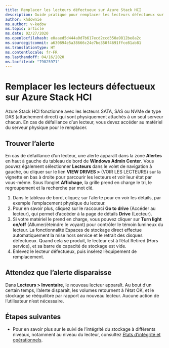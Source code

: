 ```yaml
---
title: Remplacer les lecteurs défectueux sur Azure Stack HCI
description: Guide pratique pour remplacer les lecteurs défectueux sur Azure Stack HCI.
author: khdownie
ms.author: v-kedow
ms.topic: article
ms.date: 02/27/2020
ms.openlocfilehash: e0aaed5d444a0d7b617ecd2ccd350a9812be8a2c
ms.sourcegitcommit: a630894e5a38666c24e7be350f4691ffce81ab81
ms.translationtype: HT
ms.contentlocale: fr-FR
ms.lasthandoff: 04/16/2020
ms.locfileid: "79025971"
---
```

# <a name="replace-failed-drives-on-azure-stack-hci"></a>Remplacer les lecteurs défectueux sur Azure Stack HCI

Azure Stack HCI fonctionne avec les lecteurs SATA, SAS ou NVMe de type DAS (attachement direct) qui sont physiquement attachés à un seul serveur chacun. En cas de défaillance d’un lecteur, vous devez accéder au matériel du serveur physique pour le remplacer.

## <a name="find-the-alert"></a>Trouver l’alerte
En cas de défaillance d’un lecteur, une alerte apparaît dans la zone **Alertes** en haut à gauche du tableau de bord de **Windows Admin Center**. Vous pouvez également sélectionner **Lecteurs** dans le volet de navigation à gauche, ou cliquer sur le lien **VIEW DRIVES >** (VOIR LES LECTEURS) sur la vignette en bas à droite pour parcourir les lecteurs et voir leur état par vous-même. Sous l’onglet **Affichage**, la grille prend en charge le tri, le regroupement et la recherche par mot clé.

1. Dans le tableau de bord, cliquez sur l’alerte pour en voir les détails, par exemple l’emplacement physique du lecteur.
1. Pour en savoir plus, cliquez sur le raccourci **Go to drive** (Accéder au lecteur), qui permet d’accéder à la page de détails **Drive** (Lecteur).
1. Si votre matériel le prend en charge, vous pouvez cliquer sur **Turn light on/off** (Allumer/éteindre le voyant) pour contrôler le témoin lumineux du lecteur.
   La fonctionnalité Espaces de stockage direct effectue automatiquement la mise hors service et le retrait des disques défectueux. Quand cela se produit, le lecteur est à l’état Retired (Hors service), et sa barre de capacité de stockage est vide.
1. Enlevez le lecteur défectueux, puis insérez l’équipement de remplacement.

## <a name="wait-for-the-alert-to-clear"></a>Attendez que l’alerte disparaisse
Dans **Lecteurs > Inventaire**, le nouveau lecteur apparaît. Au bout d’un certain temps, l’alerte disparaît, les volumes retournent à l’état OK, et le stockage se rééquilibre par rapport au nouveau lecteur. Aucune action de l’utilisateur n’est nécessaire.

## <a name="next-steps"></a>Étapes suivantes
-  Pour en savoir plus sur le suivi de l’intégrité du stockage à différents niveaux, notamment au niveau du lecteur, consultez [États d’intégrité et opérationnels](/windows-server/storage/storage-spaces/storage-spaces-states).

